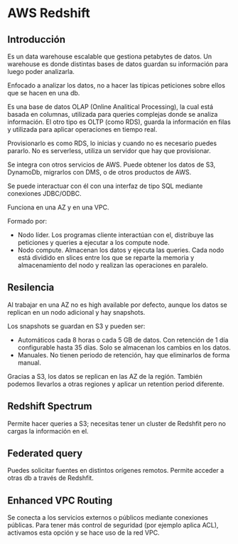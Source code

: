 # AWS Redshift

## Introducción

Es un data warehouse escalable que gestiona petabytes de datos. Un warehouse es donde distintas bases de datos guardan su información para luego poder analizarla.

Enfocado a analizar los datos, no a hacer las típicas peticiones sobre ellos que se hacen en una db.

Es una base de datos OLAP (Online Analitical Processing), la cual está basada en columnas, utilizada para queries complejas donde se analiza información. El otro tipo es OLTP (como RDS), guarda la información en filas y utilizada para aplicar operaciones en tiempo real.

Provisionarlo es como RDS, lo inicias y cuando no es necesario puedes pararlo. No es serverless, utiliza un servidor que hay que provisionar.

Se integra con otros servicios de AWS. Puede obtener los datos de S3, DynamoDb, migrarlos con DMS, o de otros productos de AWS.

Se puede interactuar con él con una interfaz de tipo SQL mediante conexiones JDBC/ODBC.

Funciona en una AZ y en una VPC.

Formado por:

- Nodo líder. Los programas cliente interactúan con el, distribuye las peticiones y queries a ejecutar a los compute node.
- Nodo compute. Almacenan los datos y ejecuta las queries. Cada nodo está dividido en slices entre los que se reparte la memoria y almacenamiento del nodo y realizan las operaciones en paralelo.

## Resilencia

Al trabajar en una AZ no es high available por defecto, aunque los datos se replican en un nodo adicional y hay snapshots.

Los snapshots se guardan en S3 y pueden ser:

- Automáticos cada 8 horas o cada 5 GB de datos. Con retención de 1 día configurable hasta 35 días. Solo se almacenan los cambios en los datos.
- Manuales. No tienen periodo de retención, hay que eliminarlos de forma manual.

Gracias a S3, los datos se replican en las AZ de la región. También podemos llevarlos a otras regiones y aplicar un retention period diferente.

## Redshift Spectrum

Permite hacer queries a S3; necesitas tener un cluster de Redshfit pero no cargas la información en el.

## Federated query

Puedes solicitar fuentes en distintos orígenes remotos. Permite acceder a otras db a través de Redshfit.

## Enhanced VPC Routing

Se conecta a los servicios externos o públicos mediante conexiones públicas. Para tener más control de seguridad (por ejemplo aplica ACL), activamos esta opción y se hace uso de la red VPC.

